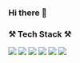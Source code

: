 ### Hi there 👋

<!--
**kenny8062/kenny8062** is a ✨ _special_ ✨ repository because its `README.md` (this file) appears on your GitHub profile.

Here are some ideas to get you started:

- 🔭 I’m currently working on ...
- 🌱 I’m currently learning ...
- 👯 I’m looking to collaborate on ...
- 🤔 I’m looking for help with ...
- 💬 Ask me about ...
- 📫 How to reach me: ...
- 😄 Pronouns: ...
- ⚡ Fun fact: ...
-->
<h3>⚒ Tech Stack ⚒</h3>
<img src="https://img.shields.io/badge/Android-3DDC84?style=flat&logo=Java&logoColor=white"/> <img src="https://img.shields.io/badge/Android Studio-3DDC84?style=flat&logo=Java&logoColor=white"/> <img src="https://img.shields.io/badge/Kotlin-7F52FF?style=flat&logo=Java&logoColor=white"/> <img src="https://img.shields.io/badge/Kotlin-7F52FF?style=flat&logo=Java&logoColor=white"/> <img src="https://img.shields.io/badge/Socket.io-010101?style=flat&logo=Java&logoColor=white"/> <img src="https://img.shields.io/badge/Amazon S3-569A31?style=flat&logo=Java&logoColor=white"/>
